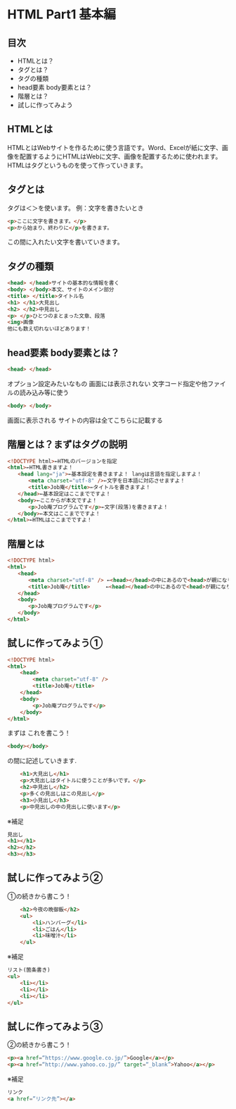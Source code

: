 # HTML Part1 基本編

## 目次
- HTMLとは？
- タグとは？
- タグの種類
- head要素 body要素とは？
- 階層とは？
- 試しに作ってみよう


## HTMLとは
HTMLとはWebサイトを作るために使う言語です。Word、Excelが紙に文字、画像を配置するようにHTMLはWebに文字、画像を配置するために使われます。
HTMLはタグというものを使って作っていきます。

## タグとは
タグは＜＞を使います。
例：文字を書きたいとき
```html
<p>ここに文字を書きます。</p>
<p>から始まり、終わりに</p>を書きます。
```
この間に入れたい文字を書いていきます。

## タグの種類
```html
<head> </head>サイトの基本的な情報を書く
<body> </body>本文、サイトのメイン部分
<title> </title>タイトル名
<h1> </h1>大見出し
<h2> </h2>中見出し
<p> </p>ひとつのまとまった文章、段落
<img>画像
他にも数え切れないほどあります！
```

## head要素 body要素とは？
```html
<head> </head>
```
オプション設定みたいなもの
画面には表示されない
文字コード指定や他ファイルの読み込み等に使う
```html
<body> </body>
```
画面に表示される
サイトの内容は全てこちらに記載する

## 階層とは？まずはタグの説明

```html
<!DOCTYPE html>←HTMLのバージョンを指定
<html>←HTML書きますよ！
　　<head lang="ja">←基本設定を書きますよ！ langは言語を指定しますよ！
　　　　<meta charset="utf-8" />←文字を日本語に対応させますよ！
　　　　<title>Job庵</title>←タイトルを書きますよ！
　　</head>←基本設定はここまでですよ！
　　<body>←ここからが本文ですよ！
　　　　<p>Job庵プログラムです</p>←文字(段落)を書きますよ！
　　</body>←本文はここまでですよ！
</html>←HTMLはここまでですよ！
```

## 階層とは
```html
<!DOCTYPE html>
<html>
　　<head>
　　　　<meta charset="utf-8" /> ←<head></head>の中にあるので<head>が親になります。
　　　　<title>Job庵</title>     ←<head></head>の中にあるので<head>が親になります。
　　</head>
　　<body>
　　　　<p>Job庵プログラムです</p>
　　</body>
</html>
```

## 試しに作ってみよう①

```html
<!DOCTYPE html>
<html>
    <head>
        <meta charset="utf-8" />
        <title>Job庵</title>
    </head>
    <body>
        <p>Job庵プログラムです</p>
    </body>
</html>
```
まずは
これを書こう！
```html
<body></body>
```
の間に記述していきます.

```html
    <h1>大見出し</h1>
    <p>大見出しはタイトルに使うことが多いです。</p>
    <h2>中見出し</h2>
    <p>多くの見出しはこの見出し</p>
    <h3>小見出し</h3>
    <p>中見出しの中の見出しに使います</p>
```

※補足
```html
見出し
<h1></h1>
<h2></h2>
<h3></h3>
```

## 試しに作ってみよう②
①の続きから書こう！
```html
    <h2>今夜の晩御飯</h2>
    <ul>
        <li>ハンバーグ</li>
        <li>ごはん</li>
        <li>味噌汁</li>
    </ul>
```

※補足
```html
リスト(箇条書き)
<ul>
    <li></li>
    <li></li>
    <li></li>
</ul>
```

## 試しに作ってみよう③
②の続きから書こう！
```html
<p><a href=“https://www.google.co.jp/”>Google</a></p>
<p><a href=“http://www.yahoo.co.jp/” target=“_blank”>Yahoo</a></p>
```
※補足
```html
リンク
<a href=”リンク先”></a>
```
